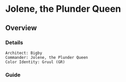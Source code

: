 # Jolene, the Plunder Queen
## Overview
### Details
```
Architect: Bigby
Commander: Jolene, the Plunder Queen
Color Identity: Gruul (GR)
```

### Guide
